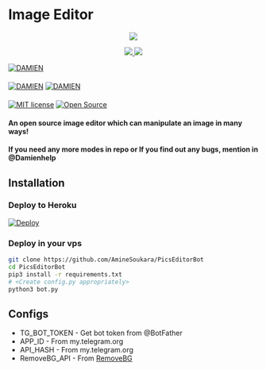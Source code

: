 # Image Editor

<p align="center">
  <a href="https://www.python.org">
    <img src="http://ForTheBadge.com/images/badges/made-with-python.svg">

  </a>
</p>
<p align="center">
  <a href="https://github.com/AmineSoukara/PicsEditorBot/stargazers">
    <img src="https://img.shields.io/github/stars/AmineSoukara/PicsEditorBot?style=social">

  </a>
  
  <a href="https://github.com/AmineSoukara/PicsEditorBot/fork">
    <img src="https://img.shields.io/github/forks/AmineSoukara/PicsEditorBot?label=Fork&style=social">

  </a>  
</p>

[![DAMIEN](https://img.shields.io/badge/Damien-Channel-orange?style=for-the-badge&logo=telegram)](https://telegram.dog/DamienSoukara)  
ㅤㅤㅤㅤㅤㅤㅤ  
[![DAMIEN](https://img.shields.io/badge/Damien-Support-red?style=flat&logo=telegram)](https://telegram.dog/Damienhelp)  [![DAMIEN](https://img.shields.io/badge/Damien-Website-red?style=flat&logo=CodersRank)](https://AMINESOUKARA.me)  
ㅤㅤㅤㅤㅤㅤㅤ  
[![MIT license](https://img.shields.io/badge/License-MIT-blue?style=flat)](https://github.com/AmineSoukara/PicsEditorBot/blob/main/COPYING)  [![Open Source](https://badges.frapsoft.com/os/v2/open-source.svg?v=103)](https://github.com/TroJanzHEX/Image-Editor)





#### An open source image editor which can manipulate an image in many ways!
#### If you need any more modes in repo or If you find out any bugs, mention in @Damienhelp

## Installation

### Deploy to Heroku
[![Deploy](https://raw.githubusercontent.com/gilbarbara/logos/master/logos/heroku.svg)](https://heroku.com/deploy?template=https://github.com/AmineSoukara/PicsEditorBot)

### Deploy in your vps
```sh
git clone https://github.com/AmineSoukara/PicsEditorBot
cd PicsEditorBot
pip3 install -r requirements.txt
# <Create config.py appropriately>
python3 bot.py
```

## Configs

* TG_BOT_TOKEN  - Get bot token from @BotFather
* APP_ID        - From my.telegram.org
* API_HASH      - From my.telegram.org
* RemoveBG_API  - From [RemoveBG](https://www.remove.bg/b/background-removal-api)
